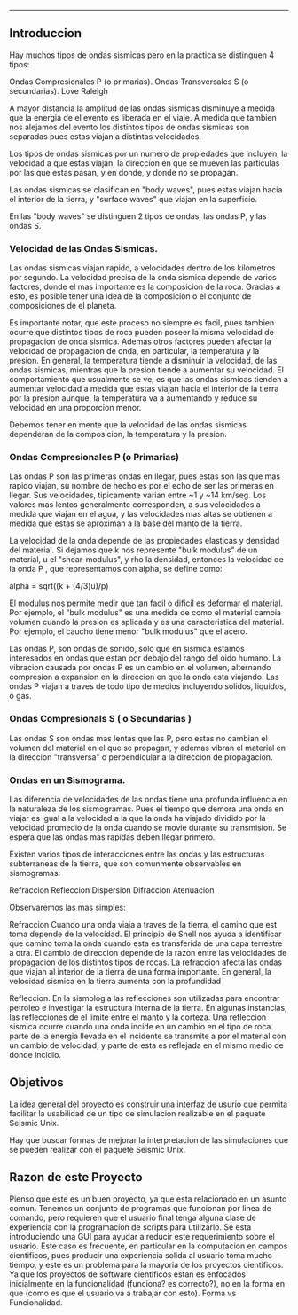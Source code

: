 
---

## Introduccion ##

Hay muchos tipos de ondas sismicas pero en la practica se distinguen 4 tipos:

Ondas Compresionales P (o primarias).
Ondas Transversales S (o secundarias).
Love
Raleigh

A mayor distancia la amplitud de las ondas sismicas disminuye a medida que la energia de el evento es liberada en el viaje. A medida que tambien nos alejamos del evento los distintos tipos de ondas sismicas son separadas pues estas viajan a distintas velocidades.

Los tipos de ondas sismicas por un numero de propiedades que incluyen, la velocidad a que estas viajan, la direccion en que se mueven las particulas por las que estas pasan, y en donde, y donde no se propagan.

Las ondas sismicas se clasifican en "body waves", pues estas viajan hacia el interior de la tierra, y "surface waves" que viajan en la superficie.

En las "body waves" se distinguen 2 tipos de ondas, las ondas P, y las ondas S.

### Velocidad de las Ondas Sismicas. ###

Las ondas sismicas viajan rapido, a velocidades dentro de los kilometros por segundo. La velocidad precisa de la onda sismica depende de varios factores, donde el mas importante es la composicion de la roca. Gracias a esto, es posible tener una idea de la composicion o el conjunto de composiciones de el planeta.

Es importante notar, que este proceso no siempre es facil, pues tambien ocurre que distintos tipos de roca pueden poseer la misma velocidad de propagacion de onda sismica. Ademas otros factores pueden afectar la velocidad de propagacion de onda, en particular, la temperatura y la presion. En general, la temperatura tiende a disminuir la velocidad, de las ondas sismicas, mientras que la presion tiende a aumentar su velocidad. El comportamiento que usualmente se ve, es que las ondas sismicas tienden a aumentar velocidad a medida que estas viajan hacia el interior de la tierra por la presion aunque, la temperatura va a aumentando y reduce su velocidad en una proporcion menor.

Debemos tener en mente que la velocidad de las ondas sismicas dependeran de la composicion, la temperatura y la presion.

### Ondas Compresionales P (o Primarias) ###

Las ondas P son las primeras ondas en llegar, pues estas son las que mas rapido viajan, su nombre de hecho es por el echo de ser las primeras en llegar.  Sus velocidades, tipicamente varian entre ~1 y ~14 km/seg. Los valores mas lentos generalmente corresponden, a sus velocidades a medida que viajan en el agua, y las velocidades mas altas se obtienen a medida que estas se aproximan a la base del manto de la tierra.

La velocidad de la onda depende de las propiedades elasticas y densidad del material. Si dejamos que k nos represente "bulk modulus" de un material, u el "shear-modulus", y rho la densidad, entonces la velocidad de la onda P , que representamos con alpha, se define como:

alpha = sqrt((k + (4/3)u)/p)

El modulus nos permite medir que tan facil o dificil es deformar el material. Por ejemplo, el "bulk modulus" es una medida de como el material cambia volumen cuando la presion es aplicada y es una caracteristica del material. Por ejemplo, el caucho tiene menor "bulk modulus" que el acero.

Las ondas P, son ondas de sonido, solo que en sismica estamos interesados en ondas que estan por debajo del rango del oido humano. La vibracion causada por ondas P es un cambio en el volumen, alternando compresion a expansion en la direccion en que la onda esta viajando. Las ondas P viajan a traves de todo tipo de medios incluyendo solidos, liquidos, o gas.


### Ondas Compresionals S ( o Secundarias ) ###
Las ondas S son ondas mas lentas que las P, pero estas no cambian el volumen del material en el que se propagan, y ademas vibran el material en la direccion "transversa" o perpendicular a la direccion de propagacion.

### Ondas en un Sismograma. ###

Las diferencia de velocidades de las ondas tiene una profunda influencia en la naturaleza de los sismogramas. Pues el tiempo que demora una onda en viajar es igual a la velocidad a la que la onda ha viajado dividido por la velocidad promedio de la onda cuando se movie durante su transmision. Se espera que las ondas mas rapidas deben llegar primero.

Existen varios tipos de interacciones entre las ondas y las estructuras subterraneas de la tierra, que son comunmente observables en sismogramas:

Refraccion
Refleccion
Dispersion
Difraccion
Atenuacion

Observaremos las mas simples:

Refraccion
Cuando una onda viaja a traves de la tierra, el camino que est toma depende de la velocidad. El principio de Snell nos ayuda a identificar que camino toma la onda cuando esta es transferida de una capa terrestre a otra. El cambio de direccion depende de la razon entre las velocidades de propagacion de los distintos tipos de rocas. La refraccion afecta las ondas que viajan al interior de la tierra de una forma importante.  En general, la velocidad sismica en la tierra aumenta con la profundidad

Refleccion.
En la sismologia las reflecciones son utilizadas para encontrar petroleo e investigar la estructura interna de la tierra. En algunas instancias, las reflecciones de el limite entre el manto y la corteza.
Una refleccion sismica ocurre cuando una onda incide en un cambio en el tipo de roca. parte de la energia llevada en el incidente se transmite a por el material con un cambio de velocidad, y parte de esta es reflejada en el mismo medio de donde incidio.

## Objetivos ##

La idea general del proyecto es construir una interfaz de usurio que permita facilitar la usabilidad de un tipo de simulacion realizable en el paquete Seismic Unix.

Hay que buscar formas de mejorar la interpretacion de las simulaciones que se pueden realizar con el paquete Seismic Unix.

## Razon de este Proyecto ##
Pienso que este es un buen proyecto, ya que esta relacionado en un asunto comun. Tenemos un conjunto de programas que funcionan por linea de comando, pero requieren que el usuario final tenga alguna clase de experiencia con la programacion de scripts para utilizarlo.  Se esta introduciendo una GUI para ayudar a reducir este requerimiento sobre el usuario. Este caso es frecuente, en particular en la computacion en campos cientificos, pues producir una experiencia solida al usuario toma mucho tiempo, y este es un problema para la mayoria de los proyectos cientificos. Ya que los proyectos de software cientificos estan es enfocados inicialmente en la funcionalidad (funciona? es correcto?), no en la forma en que (como es que el usuario va a trabajar con esto). Forma vs Funcionalidad.